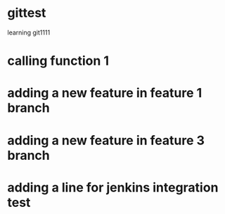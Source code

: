 # gittest
learning git1111

# calling function 1
# adding a new feature in feature 1  branch

# adding a new feature in feature 3  branch

# adding a line for jenkins integration test